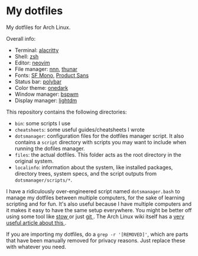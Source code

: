 # My dotfiles

My dotfiles for Arch Linux.

Overall info:

* Terminal: [alacritty](https://github.com/alacritty/alacritty)
* Shell: [zsh](https://wiki.archlinux.org/index.php/zsh)
* Editor: [neovim](https://neovim.io/)
* File manager: [nnn](https://github.com/jarun/nnn), [thunar](https://wiki.archlinux.org/index.php/Thunar)
* Fonts: [SF Mono](https://github.com/supercomputra/SF-Mono-Font), [Product Sans](https://befonts.com/product-sans-font.html)
* Status bar: [polybar](https://github.com/polybar/polybar)
* Color theme: [onedark](https://github.com/joshdick/onedark.vim)
* Window manager: [bspwm](https://github.com/baskerville/bspwm)
* Display manager: [lightdm](https://wiki.archlinux.org/index.php/LightDM)

This repository contains the following directories:

* `bin`: some scripts I use
* `cheatsheets`: some useful guides/cheatsheets I wrote
* `dotsmanager`: configuration files for the dotfiles manager script. It also
contains a `script` directory with scripts you may want to include when
running the dofiles manager.
* `files`: the actual dotfiles. This folder acts as the root directory in the
original system.
* `localinfo`: information about the system, like installed packages,
directory trees, system specs, and the script outputs from
`dotsmanager/scripts/*`.

I have a ridiculously over-engineered script named `dotsmanager.bash` to
manage my dotfiles between multiple computers, for the sake of learning
scripting and for fun. It's also useful because I have multiple computers and
it makes it easy to have the same setup everywhere. You might be better off
using some tool like [stow
](https://alexpearce.me/2016/02/managing-dotfiles-with-stow/) or just [git
](https://link.medium.com/iNwwQ5EXw9). The Arch Linux wiki itself has a
[very useful article about this
](https://wiki.archlinux.org/index.php/Dotfiles).

If you are importing my dotfiles, do a `grep -r '[REMOVED]'`, which are parts
that have been manually removed for privacy reasons. Just replace these with
whatever you need.
